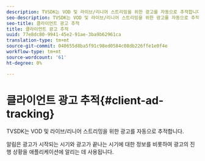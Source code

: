 ```yaml
---
description: TVSDK는 VOD 및 라이브/리니어 스트리밍을 위한 광고를 자동으로 추적합니다.
seo-description: TVSDK는 VOD 및 라이브/리니어 스트리밍을 위한 광고를 자동으로 추적합니다.
seo-title: 클라이언트 광고 추적
title: 클라이언트 광고 추적
uuid: 77e8dc80-9941-45e2-91ae-3ba9b62961ca
translation-type: tm+mt
source-git-commit: 040655d8ba5f91c98ed0584c08db226ffe1e0f4e
workflow-type: tm+mt
source-wordcount: '61'
ht-degree: 0%

---
```



# 클라이언트 광고 추적{#client-ad-tracking}

TVSDK는 VOD 및 라이브/리니어 스트리밍을 위한 광고를 자동으로 추적합니다.

알림은 광고가 시작되는 시기와 광고가 끝나는 시기에 대한 정보를 비롯하여 광고의 진행 상황을 애플리케이션에 알리는 데 사용됩니다.
